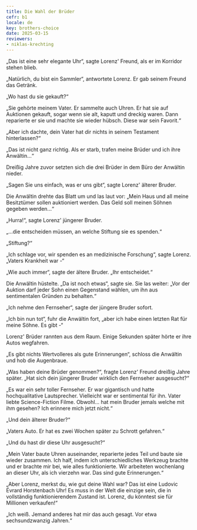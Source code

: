 ```yaml
---
title: Die Wahl der Brüder
cefr: b1
locale: de
key: brothers-choice
date: 2025-03-15
reviewers:
- niklas-krechting
---
```


„Das ist eine sehr elegante Uhr“, sagte Lorenz' Freund, als er im Korridor stehen blieb.

„Natürlich, du bist ein Sammler“, antwortete Lorenz. Er gab seinem Freund das Getränk.

„Wo hast du sie gekauft?“

„Sie gehörte meinem Vater. Er sammelte auch Uhren. Er hat sie auf Auktionen gekauft, sogar wenn sie alt, kaputt und dreckig waren. Dann reparierte er sie und machte sie wieder hübsch. Diese war sein Favorit.“

„Aber ich dachte, dein Vater hat dir nichts in seinem Testament hinterlassen?“

„Das ist nicht ganz richtig. Als er starb, trafen meine Brüder und ich ihre Anwältin...“

Dreißig Jahre zuvor setzten sich die drei Brüder in dem Büro der Anwältin nieder.

„Sagen Sie uns einfach, was er uns gibt“, sagte Lorenz' älterer Bruder.

Die Anwältin drehte das Blatt um und las laut vor: „Mein Haus und all meine Besitztümer sollen auktioniert werden. Das Geld soll meinen Söhnen gegeben werden...“

„Hurra!“, sagte Lorenz' jüngerer Bruder.

„...die entscheiden müssen, an welche Stiftung sie es spenden.“

„Stiftung?“

„Ich schlage vor, wir spenden es an medizinische Forschung“, sagte Lorenz. „Vaters Krankheit war -“

„Wie auch immer“, sagte der ältere Bruder. „Ihr entscheidet.“

Die Anwältin hüstelte. „Da ist noch etwas“, sagte sie. Sie las weiter: „Vor der Auktion darf jeder Sohn einen Gegenstand wählen, um ihn aus sentimentalen Gründen zu behalten.“

„Ich nehme den Fernseher“, sagte der jüngere Bruder sofort.

„Ich bin nun tot“, fuhr die Anwältin fort, „aber ich habe einen letzten Rat für meine Söhne. Es gibt -“

Lorenz' Brüder rannten aus dem Raum. Einige Sekunden später hörte er ihre Autos wegfahren.

„Es gibt nichts Wertvolleres als gute Erinnerungen“, schloss die Anwältin und hob die Augenbraue.

„Was haben deine Brüder genommen?“, fragte Lorenz' Freund dreißig Jahre später. „Hat sich dein jüngerer Bruder wirklich den Fernseher ausgesucht?“

„Es war ein sehr toller Fernseher. Er war gigantisch und hatte hochqualitative Lautsprecher. Vielleicht war er sentimental für ihn. Vater liebte Science-Fiction Filme. Obwohl... hat mein Bruder jemals welche mit ihm gesehen? Ich erinnere mich jetzt nicht.“

„Und dein älterer Bruder?“

„Vaters Auto. Er hat es zwei Wochen später zu Schrott gefahren.“

„Und du hast dir diese Uhr ausgesucht?“

„Mein Vater baute Uhren auseinander, reparierte jedes Teil und baute sie wieder zusammen. Ich half, indem ich unterschiedliches Werkzeug brachte und er brachte mir bei, wie alles funktionierte. Wir arbeiteten wochenlang an dieser Uhr, als ich vierzehn war. Das sind gute Erinnerungen.“

„Aber Lorenz, merkst du, wie gut deine Wahl war? Das ist eine Ludovic Évrard Horstenbach Uhr! Es muss in der Welt die einzige sein, die in vollständig funktionierendem Zustand ist. Lorenz, du könntest sie für Millionen verkaufen!“

„Ich weiß. Jemand anderes hat mir das auch gesagt. Vor etwa sechsundzwanzig Jahren.“